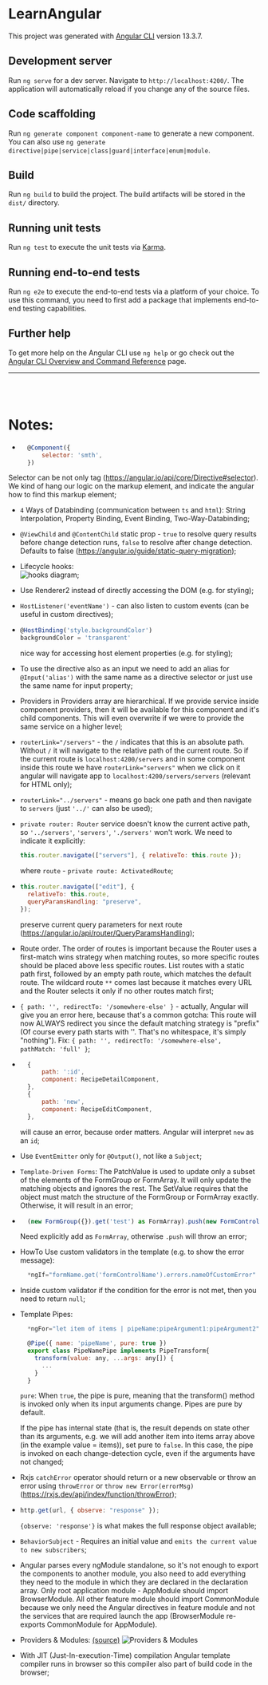 # LearnAngular

This project was generated with [Angular CLI](https://github.com/angular/angular-cli) version 13.3.7.

## Development server

Run `ng serve` for a dev server. Navigate to `http://localhost:4200/`. The application will automatically reload if you change any of the source files.

## Code scaffolding

Run `ng generate component component-name` to generate a new component. You can also use `ng generate directive|pipe|service|class|guard|interface|enum|module`.

## Build

Run `ng build` to build the project. The build artifacts will be stored in the `dist/` directory.

## Running unit tests

Run `ng test` to execute the unit tests via [Karma](https://karma-runner.github.io).

## Running end-to-end tests

Run `ng e2e` to execute the end-to-end tests via a platform of your choice. To use this command, you need to first add a package that implements end-to-end testing capabilities.

## Further help

To get more help on the Angular CLI use `ng help` or go check out the [Angular CLI Overview and Command Reference](https://angular.io/cli) page.

<hr>
<br>
<br>

# Notes:

- ```js
    @Component({
        selector: 'smth',
    })
  ```

Selector can be not only tag (https://angular.io/api/core/Directive#selector).
We kind of hang our logic on the markup element, and indicate the angular how
to find this markup element;

- `4` Ways of Databinding (communication between `ts` and `html`): String Interpolation,
  Property Binding, Event Binding, Two-Way-Databinding;

- `@ViewChild` and `@ContentChild` static prop - `true` to resolve query results
  before change detection runs, `false` to resolve after change detection. Defaults
  to false (https://angular.io/guide/static-query-migration);

- Lifecycle hooks:<br> ![hooks diagram](./src/assets/lifecycle-hooks.png);

- Use Renderer2 instead of directly accessing the DOM (e.g. for styling);

- `HostListener('eventName')` - can also listen to custom events (can be useful
  in custom directives);

- ```js
  @HostBinding('style.backgroundColor')
  backgroundColor = 'transparent'
  ```

  nice way for accessing host element properties (e.g. for styling);

- To use the directive also as an input we need to add an alias for `@Input('alias')`
  with the same name as a directive selector or just use the same name for input property;

- Providers in Providers array are hierarchical. If we provide service inside
  component providers, then it will be available for this component and it's child
  components. This will even overwrite if we were to provide the same service on
  a higher level;

- `routerLink="/servers"` - the `/` indicates that this is an absolute path.
  Without `/` it will navigate to the relative path of the current route.
  So if the current route is `localhost:4200/servers` and in some component inside
  this route we have `routerLink="servers"` when we click on it angular will navigate
  app to `localhost:4200/servers/servers` (relevant for HTML only);

- `routerLink="../servers"` - means go back one path and then navigate to `servers`
  (just `'../'` can also be used);

- `private router: Router` service doesn't know the current active path, so
  `'../servers'`, `'servers'`, `'./servers'` won't work. We need to indicate it explicitly:

  ```js
  this.router.navigate(["servers"], { relativeTo: this.route });
  ```

  where `route` - `private route: ActivatedRoute`;

- ```js
  this.router.navigate(["edit"], {
    relativeTo: this.route,
    queryParamsHandling: "preserve",
  });
  ```

  preserve current query parameters for next route (https://angular.io/api/router/QueryParamsHandling);

- Route order. The order of routes is important because the Router uses a first-match
  wins strategy when matching routes, so more specific routes should be placed above
  less specific routes. List routes with a static path first, followed by an empty path
  route, which matches the default route. The wildcard route `**` comes last because it
  matches every URL and the Router selects it only if no other routes match first;

- `{ path: '', redirectTo: '/somewhere-else' }` - actually, Angular will give you an
  error here, because that's a common gotcha: This route will now ALWAYS redirect you
  since the default matching strategy is "prefix" (Of course every path starts with ''.
  That's no whitespace, it's simply "nothing"). Fix: `{ path: '', redirectTo: '/somewhere-else', pathMatch: 'full' }`;

- ```js
    {
        path: ':id',
        component: RecipeDetailComponent,
    },
    {
        path: 'new',
        component: RecipeEditComponent,
    },
  ```

  will cause an error, because order matters. Angular will interpret `new` as an `id`;

- Use `EventEmitter` only for `@Output()`, not like a `Subject`;

- `Template-Driven Forms`: The PatchValue is used to update only a subset of the
  elements of the FormGroup or FormArray. It will only update the matching objects
  and ignores the rest.
  The SetValue requires that the object must match the structure of the FormGroup
  or FormArray exactly. Otherwise, it will result in an error;

- ```js
    (new FormGroup({}).get('test') as FormArray).push(new FormControl(null));
  ```

  Need explicitly add as `FormArray`, otherwise `.push` will throw an error;

- HowTo Use custom validators in the template (e.g. to show the error message):
  ```js
    *ngIf="formName.get('formControlName').errors.nameOfCustomError"
  ```
- Inside custom validator if the condition for the error is not met, then you need
  to return `null`;

- Template Pipes:

  ```js
    *ngFor="let item of items | pipeName:pipeArgument1:pipeArgument2"
  ```

  ```js
    @Pipe({ name: 'pipeName', pure: true })
    export class PipeNamePipe implements PipeTransform{
      transform(value: any, ...args: any[]) {
        ...
      }
    }
  ```

  `pure`: When `true`, the pipe is pure, meaning that the transform() method is
  invoked only when its input arguments change. Pipes are pure by default.

  If the pipe has internal state (that is, the result depends on state other
  than its arguments, e.g. we will add another item into items array above
  (in the example value = items)), set pure to `false`. In this case, the
  pipe is invoked on each change-detection cycle, even if the arguments have
  not changed;

- Rxjs `catchError` operator should return or a new observable or throw an
  error using `throwError` or `throw new Error(errorMsg)` (https://rxjs.dev/api/index/function/throwError);

- ```js
  http.get(url, { observe: "response" });
  ```

  `{observe: 'response'}` is what makes the full response object available;

- `BehaviorSubject` - Requires an initial value and `emits the current value to new subscribers`;

- Angular parses every ngModule standalone, so it's not enough to export the
  components to another module, you also need to add everything they need to
  the module in which they are declared in the declaration array.
  Only root application module - AppModule should import BrowserModule. All
  other feature module should import CommonModule because we only need the
  Angular directives in feature module and not the services that are required
  launch the app (BrowserModule re-exports CommonModule for AppModule).

- Providers & Modules: [(source)](https://www.udemy.com/course/the-complete-guide-to-angular-2)
  ![Providers & Modules](./src/assets/modules.png)

- With JIT (Just-In-execution-Time) compilation Angular template compiler runs in browser
  so this compiler also part of build code in the browser;
